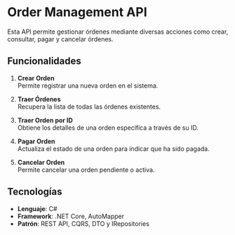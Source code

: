 # Order Management API

Esta API permite gestionar órdenes mediante diversas acciones como crear, consultar, pagar y cancelar órdenes.

## Funcionalidades

1. **Crear Orden**  
   Permite registrar una nueva orden en el sistema.

2. **Traer Órdenes**  
   Recupera la lista de todas las órdenes existentes.

3. **Traer Orden por ID**  
   Obtiene los detalles de una orden específica a través de su ID.

4. **Pagar Orden**  
   Actualiza el estado de una orden para indicar que ha sido pagada.

5. **Cancelar Orden**  
   Permite cancelar una orden pendiente o activa.

## Tecnologías

- **Lenguaje**: C#
- **Framework**: .NET Core, AutoMapper 
- **Patrón**: REST API, CQRS, DTO y IRepositories
